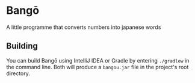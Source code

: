 # Bangō
A little programme that converts numbers into japanese words

## Building
You can build Bangō using IntelliJ IDEA or Gradle by entering `./gradlew` in the command line. Both will produce a `bangou.jar` file in the project's root directory.
